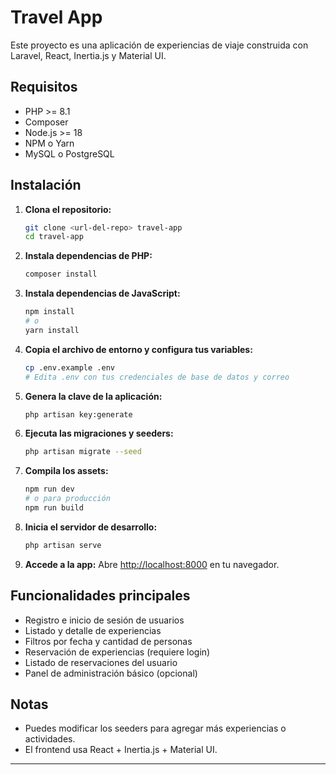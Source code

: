 # Travel App

Este proyecto es una aplicación de experiencias de viaje construida con Laravel, React, Inertia.js y Material UI.

## Requisitos
- PHP >= 8.1
- Composer
- Node.js >= 18
- NPM o Yarn
- MySQL o PostgreSQL

## Instalación

1. **Clona el repositorio:**
   ```sh
   git clone <url-del-repo> travel-app
   cd travel-app
   ```

2. **Instala dependencias de PHP:**
   ```sh
   composer install
   ```

3. **Instala dependencias de JavaScript:**
   ```sh
   npm install
   # o
   yarn install
   ```

4. **Copia el archivo de entorno y configura tus variables:**
   ```sh
   cp .env.example .env
   # Edita .env con tus credenciales de base de datos y correo
   ```

5. **Genera la clave de la aplicación:**
   ```sh
   php artisan key:generate
   ```

6. **Ejecuta las migraciones y seeders:**
   ```sh
   php artisan migrate --seed
   ```

7. **Compila los assets:**
   ```sh
   npm run dev
   # o para producción
   npm run build
   ```

8. **Inicia el servidor de desarrollo:**
   ```sh
   php artisan serve
   ```

9. **Accede a la app:**
   Abre [http://localhost:8000](http://localhost:8000) en tu navegador.

## Funcionalidades principales
- Registro e inicio de sesión de usuarios
- Listado y detalle de experiencias
- Filtros por fecha y cantidad de personas
- Reservación de experiencias (requiere login)
- Listado de reservaciones del usuario
- Panel de administración básico (opcional)

## Notas
- Puedes modificar los seeders para agregar más experiencias o actividades.
- El frontend usa React + Inertia.js + Material UI.

---

